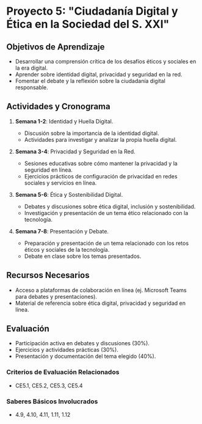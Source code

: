 # Proyecto 5: "Ciudadanía Digital y Ética en la Sociedad del S. XXI"

## Objetivos de Aprendizaje
- Desarrollar una comprensión crítica de los desafíos éticos y sociales en la era digital.
- Aprender sobre identidad digital, privacidad y seguridad en la red.
- Fomentar el debate y la reflexión sobre la ciudadanía digital responsable.

## Actividades y Cronograma
1. **Semana 1-2**: Identidad y Huella Digital.
    - Discusión sobre la importancia de la identidad digital.
    - Actividades para investigar y analizar la propia huella digital.

2. **Semana 3-4**: Privacidad y Seguridad en la Red.
    - Sesiones educativas sobre cómo mantener la privacidad y la seguridad en línea.
    - Ejercicios prácticos de configuración de privacidad en redes sociales y servicios en línea.

3. **Semana 5-6**: Ética y Sostenibilidad Digital.
    - Debates y discusiones sobre ética digital, inclusión y sostenibilidad.
    - Investigación y presentación de un tema ético relacionado con la tecnología.

4. **Semana 7-8**: Presentación y Debate.
    - Preparación y presentación de un tema relacionado con los retos éticos y sociales de la tecnología.
    - Debate en clase sobre los temas presentados.

## Recursos Necesarios
- Acceso a plataformas de colaboración en línea (ej. Microsoft Teams para debates y presentaciones).
- Material de referencia sobre ética digital, privacidad y seguridad en línea.

## Evaluación
- Participación activa en debates y discusiones (30%).
- Ejercicios y actividades prácticas (30%).
- Presentación y documentación del tema elegido (40%).

### Criterios de Evaluación Relacionados
- CE5.1, CE5.2, CE5.3, CE5.4

### Saberes Básicos Involucrados
- 4.9, 4.10, 4.11, 1.11, 1.12